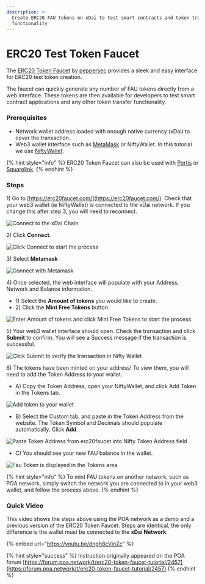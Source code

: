 ```yaml
---
description: >-
  Create ERC20 FAU tokens on xDai to test smart contracts and token transfer
  functionality
---
```


# ERC20 Test Token Faucet

The [ERC20 Token Faucet](https://erc20faucet.com/) by [peppersec](https://peppersec.com/) provides a sleek and easy interface for ERC20 test token creation. 

The faucet can quickly generate any number of FAU tokens directly from a web interface. These tokens are then available for developers to test smart contract applications and any other token transfer functionality.

### Prerequisites

* Network wallet address loaded with enough native currency \(xDai\) to cover the transaction.
* Web3 wallet interface such as [MetaMask](../for-users/wallets/metamask/metamask-setup.md) or NiftyWallet. In this tutorial we use [NiftyWallet](https://forum.poa.network/t/nifty-wallet-is-back-on-the-chrome-store/2408).

{% hint style="info" %}
ERC20 Token Faucet can also be used with [Portis](https://www.portis.io/) or [Squarelink](https://squarelink.com/).
{% endhint %}

### Steps

1\) Go to [https://erc20faucet.com/](https://erc20faucet.com/).  Check that your web3 wallet \(ie NiftyWallet\) is connected to the xDai network. If you change this after step 3, you will need to reconnect.



![Connect to the xDai Chain](../.gitbook/assets/xdai-connct.png)

2\) Click **Connect**.

![Click Connect to start the process](../.gitbook/assets/connect_1.png)

3\) Select **Metamask**

![Connect with Metamask](../.gitbook/assets/metamask_connect.png)

4\) Once selected, the web interface will populate with your Address, Network and Balance information.

* 1\) Select the **Amount of tokens** you would like to create.
* 2\) Click the **Mint Free Tokens** button.

![Enter Amount of tokens and click Mint Free Tokens to start the process](../.gitbook/assets/token_2.png)

5\) Your web3 wallet interface should open. Check the transaction and click **Submit** to confirm. You will see a Success message if the transaction is successful.

![Click Submit to verify the transaction in Nifty Wallet](../.gitbook/assets/nifty-2.png)

6\) The tokens have been minted on your address! To view them, you will need to add the Token Address to your wallet.

* A\) Copy the Token Address, open your NiftyWallet, and click Add Token in the Tokens tab.

![Add token to your wallet](../.gitbook/assets/add-token.png)

* B\) Select the Custom tab, and paste in the Token Address from the website. The Token Symbol and Decimals should populate automatically. Click **Add**.

![Paste Token Address from erc20faucet into Nifty Token Address field](../.gitbook/assets/click_add.png)

* C\) You should see your new FAU balance in the wallet.

![Fau Token is displayed in the Tokens area](../.gitbook/assets/fau_end.png)

{% hint style="info" %}
To mint FAU tokens on another network, such as POA network, simply switch the network you are connected to in your web3 wallet, and follow the process above.
{% endhint %}

### Quick Video

This video shows the steps above using the POA network as a demo and a previous version of the ERC20 Token Faucet. Steps are identical, the only difference is the wallet must be connected to the **xDai Network**.

{% embed url="https://youtu.be/dngh8cVinZc" %}

{% hint style="success" %}
Instruction originally appeared on the POA forum [https://forum.poa.network/t/erc20-token-faucet-tutorial/2457](https://forum.poa.network/t/erc20-token-faucet-tutorial/2457)
{% endhint %}

